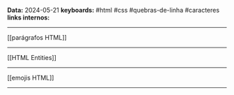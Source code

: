
**Data:** 2024-05-21
**keyboards:** #html #css #quebras-de-linha #caracteres
**links internos:** 
___
[[parágrafos HTML]]
___
[[HTML Entities]]
___
[[emojis HTML]]
___
